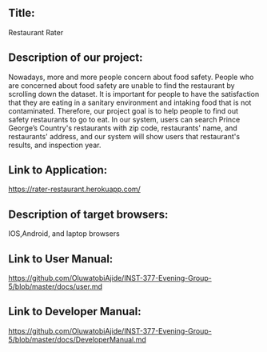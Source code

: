 ## Title:

Restaurant Rater

## Description of our project:

Nowadays, more and more people concern about food safety. People who are concerned about food safety are unable to find the restaurant by scrolling down the dataset. It is important for people to have the satisfaction that they are eating in a sanitary environment and intaking food that is not contaminated. Therefore, our project goal is to help people to find out safety restaurants to go to eat. In our system, users can search Prince George’s Country's restaurants with zip code, restaurants' name, and restaurants' address, and our system will show users that restaurant's results, and inspection year.

## Link to Application:

https://rater-restaurant.herokuapp.com/

## Description of target browsers:

IOS,Android, and laptop browsers

## Link to User Manual:

https://github.com/OluwatobiAjide/INST-377-Evening-Group-5/blob/master/docs/user.md

## Link to Developer Manual:

https://github.com/OluwatobiAjide/INST-377-Evening-Group-5/blob/master/docs/DeveloperManual.md
